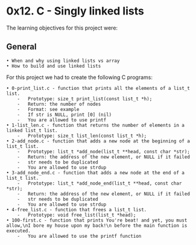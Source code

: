 # **0x12. C - Singly linked lists**

The learning objectives for this project were:

## **General**

	• When and why using linked lists vs array
	• How to build and use linked lists 

For this project we had to create the following C programs:

	• 0-print_list.c - function that prints all the elements of a list_t list.
		-	Prototype: size_t print_list(const list_t *h);
		-	Return: the number of nodes
		-	Format: see example
		-	If str is NULL, print [0] (nil)
		-	You are allowed to use printf
	• 1-list_len.c - function that returns the number of elements in a linked list_t list.
		-	Prototype: size_t list_len(const list_t *h);
	• 2-add_node.c - function that adds a new node at the beginning of a list_t list.
		-	Prototype: list_t *add_node(list_t **head, const char *str);
		-	Return: the address of the new element, or NULL if it failed
		-	str needs to be duplicated
		-	You are allowed to use strdup
	• 3-add_node_end.c - function that adds a new node at the end of a list_t list.
		-	Prototype: list_t *add_node_end(list_t **head, const char *str);
		-	Return: the address of the new element, or NULL if it failed
		-	str needs to be duplicated
		-	You are allowed to use strdup
	• 4-free_list.c - function that frees a list_t list.
		-	Prototype: void free_list(list_t *head);
	• 100-first.c - function that prints You're beat! and yet, you must allow,\nI bore my house upon my back!\n before the main function is executed.
		-	You are allowed to use the printf function
